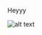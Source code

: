 Heyyy 


![alt text](https://helios-i.mashable.com/imagery/articles/02itzdJY3PVRZJHnXLhvc93/hero-image.fill.size_1248x702.v1648435775.jpg)

